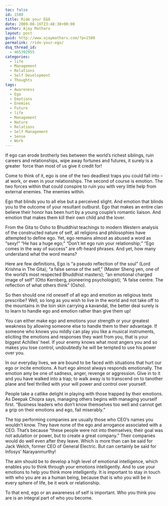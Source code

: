 ```yaml
---
toc: false
id: 1580
title: Ride your EGO
date: 2009-08-16T23:48:38+00:00
author: Ajay Matharu
layout: post
guid: http://www.ajaymatharu.com/?p=1580
permalink: /ride-your-ego/
dsq_thread_id:
  - 465392955
categories:
  - life
  - Management
  - Relations
  - Self Development
  - Thoughts
tags:
  - Awareness
  - Ego
  - Emotions
  - Enemies
  - Future
  - life
  - Management
  - Nature
  - Relations
  - Self Management
  - Sense
  - Work
---
```

If ego can erode brotherly ties between the world&#8217;s richest siblings, ruin careers and relationships, wipe away fortunes and futures, it surely is a greater  force than most of us give it credit for!

Come to think of it, ego is one of the two deadliest traps you could fall into &#8211; at work, or even in your relationships. The second of course is emotion. The two forces within that could conspire to ruin you with very little help from external enemies. The enemies within.

Ego that blinds you to all else but a perceived slight. And emotion that blinds you to the outcome of your resultant outburst. Ego that makes an entire clan believe their honor has been hurt by a young couple&#8217;s romantic liaison. And emotion that makes them kill their own child and the lover.

From the Gita to Osho to Bhuddhist teachings to modern Western analysis of the constructed nature of self, all religions and philosophies have attempted to define ego. Yet, ego remains almost as abused a word as &#8220;sexy!&#8221; &#8220;He has a huge ego;&#8221; &#8220;Don&#8217;t let ego ruin your relationship;&#8221; &#8220;Ego comes in the way of success&#8221; are oft-heard phrases. And yet, how many understand what the word means?

Here are few definitions, Ego is &#8220;a pseudo reflection of the soul&#8221; (Lord Krishna in The Gita); &#8220;a false sense of the self,&#8221; (Master Sheng yen, one of the world&#8217;s most respected Bhuddhist masters); &#8220;an emotional charged image of self&#8221; (Otto Kernberg, pioneering psychologist); &#8220;A false centre. The reflection of what others think&#8221; (Osho).

So then should one rid oneself of all ego and emotion as religious texts prescribe? Well, so long as you wish to live in the world and not take off to the mountains in the loin skin carrying a kavandal, the better deal surely is to learn to handle ego and emotion rather than give them up!

You can either make ego and emotions your strength or your greatest weakness by allowing someone else to handle them to their advantage. If someone who knows you mildly can play you like a musical instruments, eliciting the emotions and responses they want from you, that is your biggest Achilles&#8217; heel. If your enemy knows what most angers you and so makes you lose control, undoubtedly he will be tempted to use his power over you.

In our everyday lives, we are bound to be faced with situations that hurt our ego or incite emotions. A hurt ego almost always responds emotionally. The emotion amy be one of sadness, anger, revenge or aggression. Give in to it and you have walked into a trap; to walk away is to transcend on to tanother plane and feel thrilled with your will power and control over yourself.

People take a catlike delight in playing with those trapped by their emotions. As Deepak Chopra says, managing others begins with managing yourself first. &#8220;Business leaders who don&#8217;t know themselves too well and cannot get a grip on their emotions and ego, fail miserably.&#8221;

The top performing companies are usually those who CEO&#8217;s names you wouldn&#8217;t know. They have none of the ego and arrogance associated with a CEO. That&#8217;s because &#8220;these people were not into themselves; their goal was not adulation or power, but to create a great company.&#8221; Their companies would do well even after they leave. Which is more than can be said for Jack Welch, former CEO of General Electric. But can certainly be said for Infosys&#8217; Narayanmurthy!

The aim should be to develop a high level of emotional intelligence, which enables you to think through your emotions intelligently. And to use your emotions to help you think more intelligently. It is important to stay in touch  with who you are as a human being, because that is who you will be in every sphere of life, be it work or relationship.

To that end, ego or an awareness of self is important. Who you think you are is an integral part of who you become.
